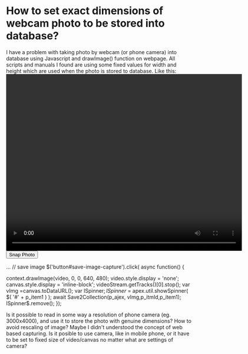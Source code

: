 
# How to set exact dimensions of webcam photo to be stored into database?

I have a problem with taking photo by webcam (or phone camera) into database using Javascript and drawImage() function on webpage.
All scripts and manuals I found are using some fixed values for width and height which are used when the photo is stored to database. Like this:
<video id="video" width="640" height="480" autoplay></video>
<button id="snap">Snap Photo</button>
<canvas id="canvas" width="640" height="480"></canvas>

...
// save image 
   $('button#save-image-capture').click( async function() {
                                    
   context.drawImage(video, 0, 0, 640, 480);
   video.style.display = 'none';
   canvas.style.display = 'inline-block';
   videoStream.getTracks()[0].stop();
   var vImg =canvas.toDataURL();
   var lSpinner$;
   lSpinner$ = apex.util.showSpinner( $( '#' + p_item1 ) );
   await Save2Collection(p_ajex, vImg,p_itmId,p_item1);
   lSpinner$.remove();
                                });

Is it possible to read in some way a resolution of phone camera (eg. 3000x4000), and use it to store the photo with genuine dimensions?
How to avoid rescaling of image?
Maybe I didn't understood the concept of web based capturing. Is it posible to use camera, like in mobile phone, or it have to be set to fixed size of video/canvas no matter what are settings of camera?

        